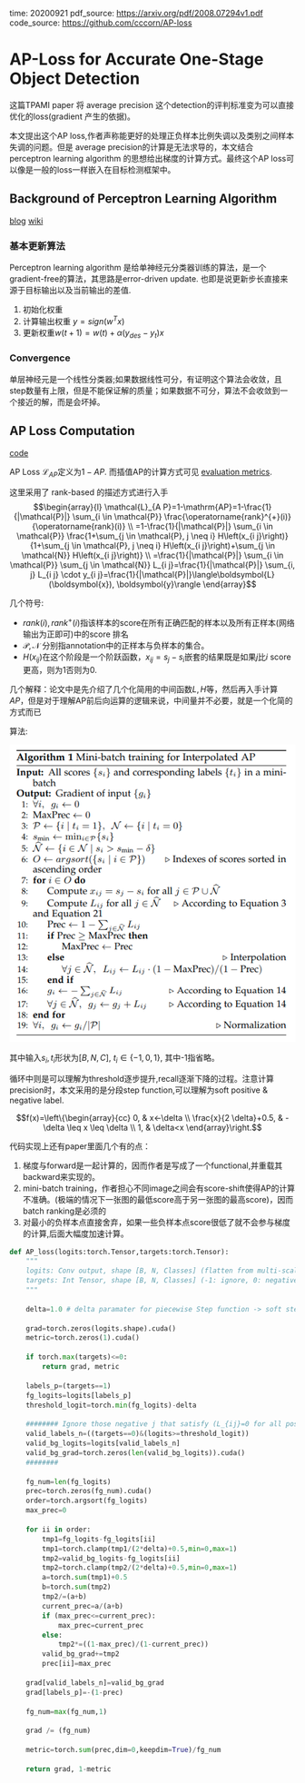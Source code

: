time: 20200921
pdf_source: https://arxiv.org/pdf/2008.07294v1.pdf
code_source: https://github.com/cccorn/AP-loss

# AP-Loss for Accurate One-Stage Object Detection

这篇TPAMI paper 将 average precision 这个detection的评判标准变为可以直接优化的loss(gradient 产生的依据)。

本文提出这个AP loss,作者声称能更好的处理正负样本比例失调以及类别之间样本失调的问题。但是 average precision的计算是无法求导的，本文结合 perceptron learning algorithm 的思想给出梯度的计算方式。最终这个AP loss可以像是一般的loss一样嵌入在目标检测框架中。

## Background of Perceptron Learning Algorithm

[blog](https://towardsdatascience.com/perceptron-learning-algorithm-d5db0deab975)  [wiki](https://www.wikiwand.com/en/Perceptron#/Learning_algorithm)

### 基本更新算法
Perceptron learning algorithm 是给单神经元分类器训练的算法，是一个gradient-free的算法，其思路是error-driven update. 也即是说更新步长直接来源于目标输出以及当前输出的差值.

1. 初始化权重
2. 计算输出权重 $y = sign(w^T x)$
3. 更新权重$w(t+1) = w(t) + \alpha (y_{des} - y_t)x$

### Convergence

单层神经元是一个线性分类器;如果数据线性可分，有证明这个算法会收敛，且step数量有上限，但是不能保证解的质量；如果数据不可分，算法不会收敛到一个接近的解，而是会坏掉。

## AP Loss Computation

[code](https://github.com/cccorn/AP-loss/blob/master/lib/model/aploss.py)

AP Loss $\mathcal{L}_{AP}$定义为$1 - AP$. 而插值AP的计算方式可见 [evaluation metrics](../../3dDetection/Metric_3d.md).

这里采用了 rank-based 的描述方式进行入手
$$\begin{array}{l}
\mathcal{L}_{A P}=1-\mathrm{AP}=1-\frac{1}{|\mathcal{P}|} \sum_{i \in \mathcal{P}} \frac{\operatorname{rank}^{+}(i)}{\operatorname{rank}(i)} \\
=1-\frac{1}{|\mathcal{P}|} \sum_{i \in \mathcal{P}} \frac{1+\sum_{j \in \mathcal{P}, j \neq i} H\left(x_{i j}\right)}{1+\sum_{j \in \mathcal{P}, j \neq i} H\left(x_{i j}\right)+\sum_{j \in \mathcal{N}} H\left(x_{i j}\right)} \\
=\frac{1}{|\mathcal{P}|} \sum_{i \in \mathcal{P}} \sum_{j \in \mathcal{N}} L_{i j}=\frac{1}{|\mathcal{P}|} \sum_{i, j} L_{i j} \cdot y_{i j}=\frac{1}{|\mathcal{P}|}\langle\boldsymbol{L}(\boldsymbol{x}), \boldsymbol{y}\rangle
\end{array}$$

几个符号:

- $rank(i), rank^+(i)$指该样本的score在所有正确匹配的样本以及所有正样本(网络输出为正即可)中的score 排名
- $\mathcal{P}, \mathcal{N}$ 分别指annotation中的正样本与负样本的集合。
- $H(x_{ij})$在这个阶段是一个阶跃函数，$x_{ij} = s_j - s_i$嵌套的结果既是如果$j$比$i$ score更高，则为1否则为0.

几个解释：论文中是先介绍了几个化简用的中间函数$L, H$等，然后再入手计算$AP$，但是对于理解AP前后向运算的逻辑来说，中间量并不必要，就是一个化简的方式而已

算法:

![image](res/AP_loss_alg.png)

其中输入$s_i, t_i$形状为$[B, N, C]$, $t_i \in \{-1, 0, 1\}$, 其中-1指省略。

循环中则是可以理解为threshold逐步提升,recall逐渐下降的过程。注意计算precision时，本文采用的是分段step function,可以理解为soft positive & negative label.

$$f(x)=\left\{\begin{array}{cc}
0, & x<-\delta \\
\frac{x}{2 \delta}+0.5, & -\delta \leq x \leq \delta \\
1, & \delta<x
\end{array}\right.$$

代码实现上还有paper里面几个有的点：
1. 梯度与forward是一起计算的，因而作者是写成了一个functional,并重载其backward来实现的。
2. mini-batch training，作者担心不同image之间会有score-shift使得AP的计算不准确。(极端的情况下一张图的最低score高于另一张图的最高score)，因而batch ranking是必须的
3. 对最小的负样本点直接舍弃，如果一些负样本点score很低了就不会参与梯度的计算,后面大幅度加速计算。

```python
def AP_loss(logits:torch.Tensor,targets:torch.Tensor):
    """
    logits: Conv output, shape [B, N, Classes] (flatten from multi-scale)
    targets: Int Tensor, shape [B, N, Classes] (-1: ignore, 0: negative, 1:positive)
    """
    
    delta=1.0 # delta paramater for piecewise Step function -> soft step function

    grad=torch.zeros(logits.shape).cuda()
    metric=torch.zeros(1).cuda()

    if torch.max(targets)<=0:
        return grad, metric
  
    labels_p=(targets==1)
    fg_logits=logits[labels_p]
    threshold_logit=torch.min(fg_logits)-delta

    ######## Ignore those negative j that satisfy (L_{ij}=0 for all positive i), to accelerate the AP-loss computation.
    valid_labels_n=((targets==0)&(logits>=threshold_logit))
    valid_bg_logits=logits[valid_labels_n] 
    valid_bg_grad=torch.zeros(len(valid_bg_logits)).cuda()
    ########

    fg_num=len(fg_logits)
    prec=torch.zeros(fg_num).cuda()
    order=torch.argsort(fg_logits)
    max_prec=0

    for ii in order:
        tmp1=fg_logits-fg_logits[ii] 
        tmp1=torch.clamp(tmp1/(2*delta)+0.5,min=0,max=1)
        tmp2=valid_bg_logits-fg_logits[ii]
        tmp2=torch.clamp(tmp2/(2*delta)+0.5,min=0,max=1)
        a=torch.sum(tmp1)+0.5
        b=torch.sum(tmp2)
        tmp2/=(a+b)
        current_prec=a/(a+b)
        if (max_prec<=current_prec):
            max_prec=current_prec
        else:
            tmp2*=((1-max_prec)/(1-current_prec))
        valid_bg_grad+=tmp2
        prec[ii]=max_prec 

    grad[valid_labels_n]=valid_bg_grad
    grad[labels_p]=-(1-prec) 

    fg_num=max(fg_num,1)

    grad /= (fg_num)
    
    metric=torch.sum(prec,dim=0,keepdim=True)/fg_num

    return grad, 1-metric
```